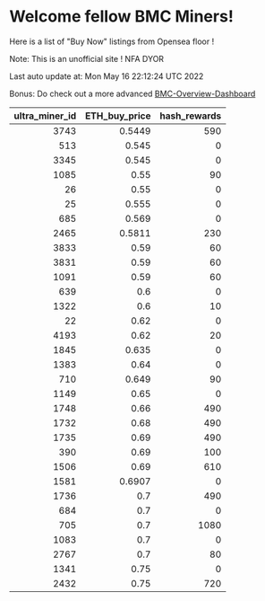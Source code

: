 # Welcome fellow BMC Miners!
Here is a list of "Buy Now" listings from Opensea floor !

Note: This is an unofficial site ! NFA DYOR

Last auto update at: Mon May 16 22:12:24 UTC 2022

Bonus: Do check out a more advanced [BMC-Overview-Dashboard](https://dune.com/defifunk/BMC-Overview-Dashboard)


|   ultra_miner_id |   ETH_buy_price |   hash_rewards |
|-----------------:|----------------:|---------------:|
|             3743 |          0.5449 |            590 |
|              513 |          0.545  |              0 |
|             3345 |          0.545  |              0 |
|             1085 |          0.55   |             90 |
|               26 |          0.55   |              0 |
|               25 |          0.555  |              0 |
|              685 |          0.569  |              0 |
|             2465 |          0.5811 |            230 |
|             3833 |          0.59   |             60 |
|             3831 |          0.59   |             60 |
|             1091 |          0.59   |             60 |
|              639 |          0.6    |              0 |
|             1322 |          0.6    |             10 |
|               22 |          0.62   |              0 |
|             4193 |          0.62   |             20 |
|             1845 |          0.635  |              0 |
|             1383 |          0.64   |              0 |
|              710 |          0.649  |             90 |
|             1149 |          0.65   |              0 |
|             1748 |          0.66   |            490 |
|             1732 |          0.68   |            490 |
|             1735 |          0.69   |            490 |
|              390 |          0.69   |            100 |
|             1506 |          0.69   |            610 |
|             1581 |          0.6907 |              0 |
|             1736 |          0.7    |            490 |
|              684 |          0.7    |              0 |
|              705 |          0.7    |           1080 |
|             1083 |          0.7    |              0 |
|             2767 |          0.7    |             80 |
|             1341 |          0.75   |              0 |
|             2432 |          0.75   |            720 |
